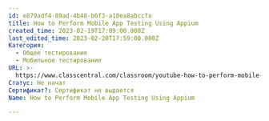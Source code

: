 ```yaml
---
id: e879adf4-89ad-4b48-b6f3-a10ea8abccfa
title: How to Perform Mobile App Testing Using Appium
created_time: 2023-02-19T17:09:00.000Z
last_edited_time: 2023-02-20T17:59:00.000Z
Категория:
  - Общее тестирование
  - Мобильное тестирование
URL: >-
  https://www.classcentral.com/classroom/youtube-how-to-perform-mobile-app-testing-using-appium-appium-testing-tutorial-for-beginners-lambdatest-117618
Статус: Не начат
Сертификат?: Сертификат не выдается
Name: How to Perform Mobile App Testing Using Appium

---
```

